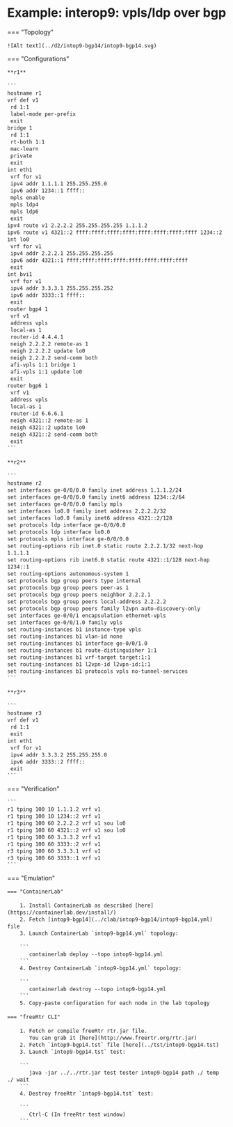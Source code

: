 # Example: interop9: vpls/ldp over bgp

=== "Topology"

    ![Alt text](../d2/intop9-bgp14/intop9-bgp14.svg)

=== "Configurations"

    **r1**

    ```
    hostname r1
    vrf def v1
     rd 1:1
     label-mode per-prefix
     exit
    bridge 1
     rd 1:1
     rt-both 1:1
     mac-learn
     private
     exit
    int eth1
     vrf for v1
     ipv4 addr 1.1.1.1 255.255.255.0
     ipv6 addr 1234::1 ffff::
     mpls enable
     mpls ldp4
     mpls ldp6
     exit
    ipv4 route v1 2.2.2.2 255.255.255.255 1.1.1.2
    ipv6 route v1 4321::2 ffff:ffff:ffff:ffff:ffff:ffff:ffff:ffff 1234::2
    int lo0
     vrf for v1
     ipv4 addr 2.2.2.1 255.255.255.255
     ipv6 addr 4321::1 ffff:ffff:ffff:ffff:ffff:ffff:ffff:ffff
     exit
    int bvi1
     vrf for v1
     ipv4 addr 3.3.3.1 255.255.255.252
     ipv6 addr 3333::1 ffff::
     exit
    router bgp4 1
     vrf v1
     address vpls
     local-as 1
     router-id 4.4.4.1
     neigh 2.2.2.2 remote-as 1
     neigh 2.2.2.2 update lo0
     neigh 2.2.2.2 send-comm both
     afi-vpls 1:1 bridge 1
     afi-vpls 1:1 update lo0
     exit
    router bgp6 1
     vrf v1
     address vpls
     local-as 1
     router-id 6.6.6.1
     neigh 4321::2 remote-as 1
     neigh 4321::2 update lo0
     neigh 4321::2 send-comm both
     exit
    ```

    **r2**

    ```
    hostname r2
    set interfaces ge-0/0/0.0 family inet address 1.1.1.2/24
    set interfaces ge-0/0/0.0 family inet6 address 1234::2/64
    set interfaces ge-0/0/0.0 family mpls
    set interfaces lo0.0 family inet address 2.2.2.2/32
    set interfaces lo0.0 family inet6 address 4321::2/128
    set protocols ldp interface ge-0/0/0.0
    set protocols ldp interface lo0.0
    set protocols mpls interface ge-0/0/0.0
    set routing-options rib inet.0 static route 2.2.2.1/32 next-hop 1.1.1.1
    set routing-options rib inet6.0 static route 4321::1/128 next-hop 1234::1
    set routing-options autonomous-system 1
    set protocols bgp group peers type internal
    set protocols bgp group peers peer-as 1
    set protocols bgp group peers neighbor 2.2.2.1
    set protocols bgp group peers local-address 2.2.2.2
    set protocols bgp group peers family l2vpn auto-discovery-only
    set interfaces ge-0/0/1 encapsulation ethernet-vpls
    set interfaces ge-0/0/1.0 family vpls
    set routing-instances b1 instance-type vpls
    set routing-instances b1 vlan-id none
    set routing-instances b1 interface ge-0/0/1.0
    set routing-instances b1 route-distinguisher 1:1
    set routing-instances b1 vrf-target target:1:1
    set routing-instances b1 l2vpn-id l2vpn-id:1:1
    set routing-instances b1 protocols vpls no-tunnel-services
    ```

    **r3**

    ```
    hostname r3
    vrf def v1
     rd 1:1
     exit
    int eth1
     vrf for v1
     ipv4 addr 3.3.3.2 255.255.255.0
     ipv6 addr 3333::2 ffff::
     exit
    ```

=== "Verification"

    ```
    r1 tping 100 10 1.1.1.2 vrf v1
    r1 tping 100 10 1234::2 vrf v1
    r1 tping 100 60 2.2.2.2 vrf v1 sou lo0
    r1 tping 100 60 4321::2 vrf v1 sou lo0
    r1 tping 100 60 3.3.3.2 vrf v1
    r1 tping 100 60 3333::2 vrf v1
    r3 tping 100 60 3.3.3.1 vrf v1
    r3 tping 100 60 3333::1 vrf v1
    ```

=== "Emulation"

    === "ContainerLab"

        1. Install ContainerLab as described [here](https://containerlab.dev/install/)  
        2. Fetch [intop9-bgp14](../clab/intop9-bgp14/intop9-bgp14.yml) file  
        3. Launch ContainerLab `intop9-bgp14.yml` topology:  

        ```
           containerlab deploy --topo intop9-bgp14.yml  
        ```
        4. Destroy ContainerLab `intop9-bgp14.yml` topology:  

        ```
           containerlab destroy --topo intop9-bgp14.yml  
        ```
        5. Copy-paste configuration for each node in the lab topology

    === "freeRtr CLI"

        1. Fetch or compile freeRtr rtr.jar file.  
           You can grab it [here](http://www.freertr.org/rtr.jar)  
        2. Fetch `intop9-bgp14.tst` file [here](../tst/intop9-bgp14.tst)  
        3. Launch `intop9-bgp14.tst` test:  

        ```
           java -jar ../../rtr.jar test tester intop9-bgp14 path ./ temp ./ wait
        ```
        4. Destroy freeRtr `intop9-bgp14.tst` test:  

        ```
           Ctrl-C (In freeRtr test window)
        ```

